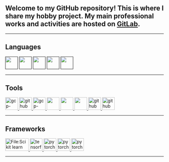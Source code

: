 ## Welcome to my GitHub repository! This is where I share my hobby project. My main professional works and activities are hosted on [GitLab](https://gitlab.com/isara.c).


---


## Languages


<a href="" target="_blank">
<img src="https://www.svgrepo.com/show/354238/python.svg"
width="40" height="40"></a>

<a href="" target="_blank">
<img src="https://www.svgrepo.com/show/331760/sql-database-generic.svg"
width="40" height="40"></a>


<a href="" target="_blank">
<img src="https://www.svgrepo.com/show/349540/typescript.svg"
width="40" height="40"></a>

<a href="" target="_blank">
<img src="https://www.svgrepo.com/show/349342/docker.svg"
width="40" height="40"></a>


<a href="" target="_blank">
<img src="https://www.svgrepo.com/show/373830/matlab.svg"
width="40" height="40"></a>

---

## Tools

<a href="https://cloud.google.com/" target="_blank">
<img src="https://cdn.jsdelivr.net/gh/devicons/devicon/icons/googlecloud/googlecloud-original.svg"
alt="gcp-cloud-platform" width="40"height="40"/>
</a>

<a href="https://about.gitlab.com/" target="_blank">
<img src="https://www.svgrepo.com/show/354428/tableau-icon.svg" 
alt="github"width="40" height="40"/>
</a>

<a href="https://cloud.google.com/" target="_blank">
<img src="https://www.svgrepo.com/show/349342/docker.svg"
alt="gcp-cloud-platform" width="40"height="40"/>
</a>

<a href="https://www.mysql.com/" target="_blank">
<img src=https://www.svgrepo.com/show/439233/mysql.svg"
width="40" height="40">
</a>

<a href="https://www.postgresql.org/" target="_blank">
<img src="https://www.svgrepo.com/show/439268/postgresql.svg" 
width="40" height="40"/>
</a>

<a href="https://www.postgresql.org/" target="_blank">
<img src="https://www.svgrepo.com/show/331488/mongodb.svg" 
width="40" height="40"/>
</a>

<a href="https://github.com" target="_blank">
<img src="https://cdn.jsdelivr.net/gh/devicons/devicon/icons/github/github-original-wordmark.svg"
alt="github" width="40" height="40"/>
</a>

<a href="https://about.gitlab.com/" target="_blank">
<img src="https://cdn.jsdelivr.net/gh/devicons/devicon/icons/gitlab/gitlab-original-wordmark.svg" 
alt="github"width="40" height="40"/>
</a>


---



## Frameworks

<a href="https://scikit-learn.org/stable/" target="_blank">
<img alt="File:Scikit learn logo small.svg" src="https://upload.wikimedia.org/wikipedia/commons/thumb/0/05/Scikit_learn_logo_small.svg/260px-Scikit_learn_logo_small.svg.png?20180808062052" width="74" height="40">
</a>

<a href="https://www.tensorflow.org/" target="_blank">
<img src="https://cdn.jsdelivr.net/gh/devicons/devicon/icons/tensorflow/tensorflow-original.svg"
alt='tensorflow' width="40" height="40">
</a>

<a href="https://pytorch.org/" target="_blank">
<img src="https://cdn.jsdelivr.net/gh/devicons/devicon/icons/pytorch/pytorch-original.svg"
alt='pytorch' width="40" height="40">
</a>

<a href="https://pytorch.org/" target="_blank">
<img src="https://www.svgrepo.com/show/354139/opencv.svg"
alt='pytorch' width="40" height="40">
</a>

<a href="https://pytorch.org/" target="_blank">
<img src="https://www.svgrepo.com/show/330413/fastapi.svg"
alt='pytorch' width="40" height="40">
</a>

---
